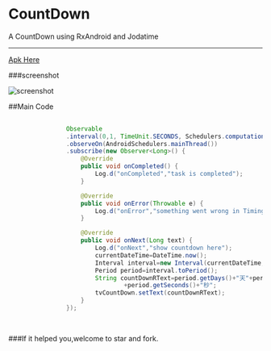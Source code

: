 # CountDown
A CountDown using RxAndroid and Jodatime

----------
[Apk Here](..\build\outputs\apk\countdown.apk)

###screenshot

![screenshot](..\screenshot\screenshot.jpg)

##Main Code
```java
				
				Observable
                .interval(0,1, TimeUnit.SECONDS, Schedulers.computation())
                .observeOn(AndroidSchedulers.mainThread())
                .subscribe(new Observer<Long>() {
                    @Override
                    public void onCompleted() {
                        Log.d("onCompleted","task is completed");
                    }

                    @Override
                    public void onError(Throwable e) {
                        Log.d("onError","something went wrong in TimingDemoFragment example:"+e.getMessage());
                    }

                    @Override
                    public void onNext(Long text) {
                        Log.d("onNext","show countdown here");
                        currentDateTime=DateTime.now();
                        Interval interval=new Interval(currentDateTime,targetDateTime);
                        Period period=interval.toPeriod();
                        String countDownRText=period.getDays()+"天"+period.getHours()+"时"+period.getMinutes()+ "分"
                                +period.getSeconds()+"秒";
                        tvCountDown.setText(countDownRText);
                    }
                });
	
				
```

###If it helped you,welcome to star and  fork.